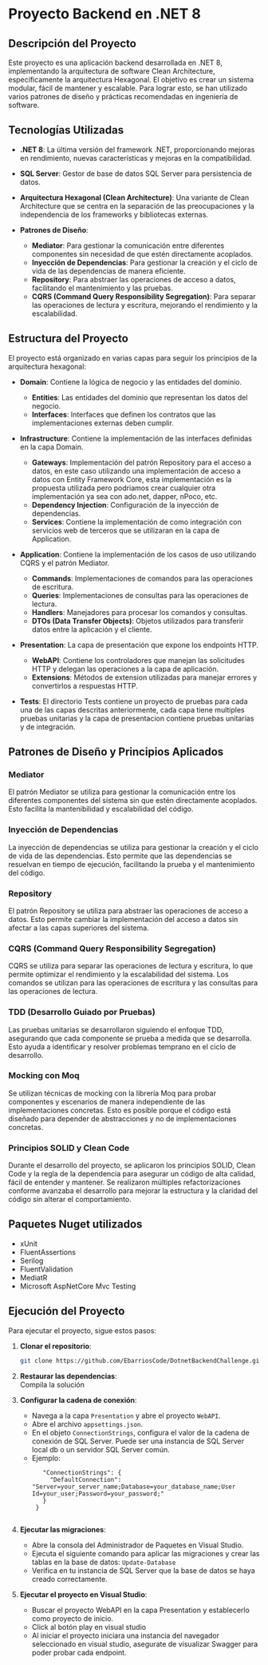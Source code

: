 # Proyecto Backend en .NET 8

## Descripción del Proyecto

Este proyecto es una aplicación backend desarrollada en .NET 8, implementando la arquitectura de software Clean Architecture, específicamente la arquitectura Hexagonal. El objetivo es crear un sistema modular, fácil de mantener y escalable. Para lograr esto, se han utilizado varios patrones de diseño y prácticas recomendadas en ingeniería de software.

## Tecnologías Utilizadas

- **.NET 8**: La última versión del framework .NET, proporcionando mejoras en rendimiento, nuevas características y mejoras en la compatibilidad.

- **SQL Server**: Gestor de base de datos SQL Server para persistencia de datos.


- **Arquitectura Hexagonal (Clean Architecture)**: Una variante de Clean Architecture que se centra en la separación de las preocupaciones y la independencia de los frameworks y bibliotecas externas.
- **Patrones de Diseño**:
  - **Mediator**: Para gestionar la comunicación entre diferentes componentes sin necesidad de que estén directamente acoplados.
  - **Inyección de Dependencias**: Para gestionar la creación y el ciclo de vida de las dependencias de manera eficiente.
  - **Repository**: Para abstraer las operaciones de acceso a datos, facilitando el mantenimiento y las pruebas.
  - **CQRS (Command Query Responsibility Segregation)**: Para separar las operaciones de lectura y escritura, mejorando el rendimiento y la escalabilidad.

## Estructura del Proyecto

El proyecto está organizado en varias capas para seguir los principios de la arquitectura hexagonal:

- **Domain**: Contiene la lógica de negocio y las entidades del dominio.
  - **Entities**: Las entidades del dominio que representan los datos del negocio.
  - **Interfaces**: Interfaces que definen los contratos que las implementaciones externas deben cumplir.

- **Infrastructure**: Contiene la implementación de las interfaces definidas en la capa Domain.
  - **Gateways**: Implementación del patrón Repository para el acceso a datos, en este caso utilizando una implementación de acceso a datos con Entity Framework Core, esta implementación es la propuesta utilizada pero podriamos crear cualquier otra implementación ya sea con ado.net, dapper, nPoco, etc.
  - **Dependency Injection**: Configuración de la inyección de dependencias.
  - **Services**: Contiene la implementación de como integración con servicios web de terceros que se utilizaran en la capa de Application.
  
- **Application**: Contiene la implementación de los casos de uso utilizando CQRS y el patrón Mediator.
  - **Commands**: Implementaciones de comandos para las operaciones de escritura.
  - **Queries**: Implementaciones de consultas para las operaciones de lectura.
  - **Handlers**: Manejadores para procesar los comandos y consultas.
  - **DTOs (Data Transfer Objects)**: Objetos utilizados para transferir datos entre la aplicación y el cliente.

- **Presentation**: La capa de presentación que expone los endpoints HTTP.
  - **WebAPI**: Contiene los controladores que manejan las solicitudes HTTP y delegan las operaciones a la capa de aplicación.
  - **Extensions**: Métodos de extension utilizadas para manejar errores y convertirlos a respuestas HTTP.
  
- **Tests**: El directorio Tests contiene un proyecto de pruebas para cada una de las capas descritas anteriormente, cada capa tiene multiples pruebas unitarias y la capa de presentacion contiene pruebas unitarias y de integración.

## Patrones de Diseño y Principios Aplicados  
### Mediator 
El patrón Mediator se utiliza para gestionar la comunicación entre los diferentes componentes del sistema sin que estén directamente acoplados. Esto facilita la mantenibilidad y escalabilidad del código. 

### Inyección de Dependencias 
La inyección de dependencias se utiliza para gestionar la creación y el ciclo de vida de las dependencias. Esto permite que las dependencias se resuelvan en tiempo de ejecución, facilitando la prueba y el mantenimiento del código. 

### Repository 
El patrón Repository se utiliza para abstraer las operaciones de acceso a datos. Esto permite cambiar la implementación del acceso a datos sin afectar a las capas superiores del sistema. 

### CQRS (Command Query Responsibility Segregation) 
CQRS se utiliza para separar las operaciones de lectura y escritura, lo que permite optimizar el rendimiento y la escalabilidad del sistema. Los comandos se utilizan para las operaciones de escritura y las consultas para las operaciones de lectura. 

### TDD (Desarrollo Guiado por Pruebas) 
Las pruebas unitarias se desarrollaron siguiendo el enfoque TDD, asegurando que cada componente se prueba a medida que se desarrolla. Esto ayuda a identificar y resolver problemas temprano en el ciclo de desarrollo.

### Mocking con Moq 
Se utilizan técnicas de mocking con la librería Moq para probar componentes y escenarios de manera independiente de las implementaciones concretas. Esto es posible porque el código está diseñado para depender de abstracciones y no de implementaciones concretas. 

### Principios SOLID y Clean Code 
Durante el desarrollo del proyecto, se aplicaron los principios SOLID, Clean Code y la regla de la dependencia para asegurar un código de alta calidad, fácil de entender y mantener. Se realizaron múltiples refactorizaciones conforme avanzaba el desarrollo para mejorar la estructura y la claridad del código sin alterar el comportamiento.

## Paquetes Nuget utilizados
- xUnit
- FluentAssertions
- Serilog
- FluentValidation
- MediatR
- Microsoft AspNetCore Mvc Testing

## Ejecución del Proyecto

Para ejecutar el proyecto, sigue estos pasos:

1. **Clonar el repositorio**:
   ```bash
   git clone https://github.com/EbarriosCode/DotnetBackendChallenge.git
   
2.  **Restaurar las dependencias**:   
   Compila la solución
    
3.  **Configurar la cadena de conexión**:
    
    -   Navega a la capa `Presentation` y abre el proyecto `WebAPI`.
    -   Abre el archivo `appsettings.json`.
    -   En el objeto `ConnectionStrings`, configura el valor de la cadena de conexión de SQL Server. Puede ser una instancia de SQL Server local db o un servidor SQL Server común. 
    - Ejemplo:
       ```json{
          "ConnectionStrings": {
            "DefaultConnection": "Server=your_server_name;Database=your_database_name;User Id=your_user;Password=your_password;"
          }
        }
        
4.  **Ejecutar las migraciones**:
    -   Abre la consola del Administrador de Paquetes en Visual Studio.
    -   Ejecuta el siguiente comando para aplicar las migraciones y crear las tablas en la base de datos:
        `Update-Database`         
    -   Verifica en tu instancia de SQL Server que la base de datos se haya creado correctamente.

5. **Ejecutar el proyecto en Visual Studio**:
	- Buscar el proyecto WebAPI en la capa Presentation y establecerlo como proyecto de inicio.
	- Click al botón play en visual studio
	- Al iniciar el proyecto iniciara una instancia del navegador seleccionado en visual studio, asegurate de visualizar Swagger para poder probar cada endpoint.


